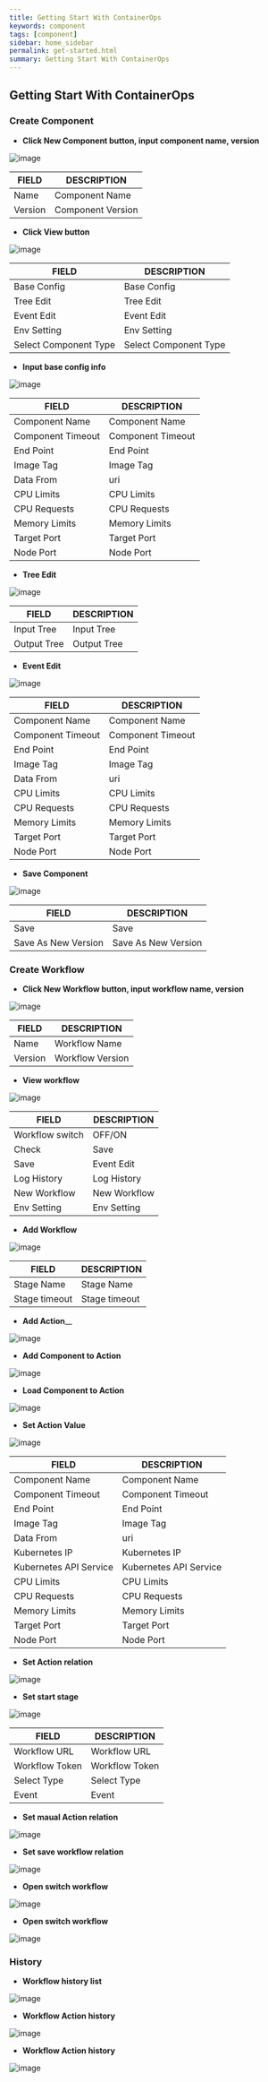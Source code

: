 ```yaml
---
title: Getting Start With ContainerOps
keywords: component
tags: [component]
sidebar: home_sidebar
permalink: get-started.html
summary: Getting Start With ContainerOps
---
```


## Getting Start With ContainerOps

### Create Component
- __Click New Component button, input component name, version__

![image](../../images/createcomponent.png)

| FIELD |  DESCRIPTION |
| -------- | -------- |
| Name  | Component Name |
| Version  | Component Version |

- __Click View button__

![image](../../images/componentlist.png)

| FIELD |  DESCRIPTION |
| -------- | -------- |
| Base Config  | Base Config |
| Tree Edit  | Tree Edit |
| Event Edit  | Event Edit|
| Env Setting  | Env Setting |
| Select Component Type  | Select Component Type |


- __Input base config info__

![image](../../images/componentbaseconfig.png)

| FIELD |  DESCRIPTION |
| -------- | -------- |
| Component Name  | Component Name |
| Component Timeout  | Component Timeout |
| End Point  | End Point|
| Image Tag  | Image Tag |
| Data From  | uri |
| CPU Limits  | CPU Limits  |
| CPU Requests  | CPU Requests|
| Memory Limits  | Memory Limits |
| Target Port  | Target Port|
| Node Port  | Node Port |

- __Tree Edit__

![image](../../images/componenttreeedit.png)

| FIELD |  DESCRIPTION |
| -------- | -------- |
| Input Tree  | Input Tree  |
| Output Tree  | Output Tree |



- __Event Edit__

![image](../../images/componenteventedit.png)

| FIELD |  DESCRIPTION |
| -------- | -------- |
| Component Name  | Component Name |
| Component Timeout  | Component Timeout |
| End Point  | End Point|
| Image Tag  | Image Tag |
| Data From  | uri |
| CPU Limits  | CPU Limits  |
| CPU Requests  | CPU Requests|
| Memory Limits  | Memory Limits |
| Target Port  | Target Port|
| Node Port  | Node Port |

- __Save Component__

![image](../../images/componentsave.png)

| FIELD |  DESCRIPTION |
| -------- | -------- |
| Save  | Save |
| Save As New Version  | Save As New Version |


### Create Workflow
- __Click New Workflow button, input workflow name, version__

![image](../../images/workflowcreate.png)

| FIELD |  DESCRIPTION |
| -------- | -------- |
| Name  | Workflow Name |
| Version  | Workflow Version |

- __View workflow__

![image](../../images/workflowlist.png)

| FIELD |  DESCRIPTION |
| -------- | -------- |
| Workflow switch | OFF/ON |
| Check  | Save |
| Save  | Event Edit|
| Log History  | Log History |
| New Workflow  | New Workflow |
| Env Setting  | Env Setting |

- __Add  Workflow__

![image](../../images/workflowaddstage.png)

| FIELD |  DESCRIPTION |
| -------- | -------- |
| Stage Name | Stage Name |
| Stage timeout  | Stage timeout |



- __Add Action____

![image](../../images/workflowaddaction.png)


- __Add Component to Action__

![image](../../images/workflowactionaddcomponent.png)

- __Load Component to Action__

![image](../../images/workflowloadcomponent.png)

- __Set Action Value__

![image](../../images/workflowactionset.png)

| FIELD |  DESCRIPTION |
| -------- | -------- |
| Component Name  | Component Name |
| Component Timeout  | Component Timeout |
| End Point  | End Point|
| Image Tag  | Image Tag |
| Data From  | uri |
| Kubernetes IP  | Kubernetes IP |
| Kubernetes API Service  | Kubernetes API Service |
| CPU Limits  | CPU Limits  |
| CPU Requests  | CPU Requests|
| Memory Limits  | Memory Limits |
| Target Port  | Target Port|
| Node Port  | Node Port |

- __Set Action relation__

![image](../../images/workflowaddrelation.png)

- __Set start stage__

![image](../../images/workflowsetstartstage.png)

| FIELD |  DESCRIPTION |
| -------- | -------- |
| Workflow URL  | Workflow URL  |
| Workflow Token  | Workflow Token |
| Select Type  | Select Type|
| Event  | Event |

- __Set maual Action relation__

![image](../../images/workflowmaualrelation.png)

- __Set save workflow relation__

![image](../../images/workflowsave.png)

- __Open switch workflow__

![image](../../images/workflowswitch.png)

- __Open switch workflow__

![image](../../images/workflowswitch.png)


### History

- __Workflow history list__

![image](../../images/historylist.png)

- __Workflow Action history__

![image](../../images/HistoryAction.png)


- __Workflow Action history__

![image](../../images/HistoryAction.png)
